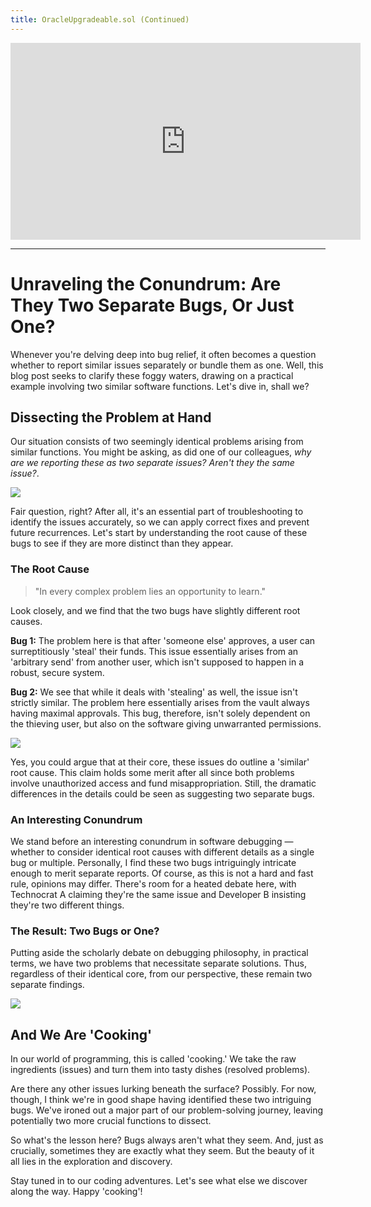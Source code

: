 ```yaml
---
title: OracleUpgradeable.sol (Continued)
---
```


<iframe width="560" height="315" src="https://www.youtube.com/embed/rlNx-R3OrB8?si=pgq5Dk1i1rF6gt_t" title="YouTube video player" frameborder="0" allow="accelerometer; autoplay; clipboard-write; encrypted-media; gyroscope; picture-in-picture; web-share" allowfullscreen></iframe>

---

# Unraveling the Conundrum: Are They Two Separate Bugs, Or Just One?

Whenever you're delving deep into bug relief, it often becomes a question whether to report similar issues separately or bundle them as one. Well, this blog post seeks to clarify these foggy waters, drawing on a practical example involving two similar software functions. Let's dive in, shall we?

## Dissecting the Problem at Hand

Our situation consists of two seemingly identical problems arising from similar functions. You might be asking, as did one of our colleagues, _why are we reporting these as two separate issues? Aren't they the same issue?_.

![](https://cdn.videotap.com/6gzcQPFB2rgdRBI8JFJa-11.36.png)

Fair question, right? After all, it's an essential part of troubleshooting to identify the issues accurately, so we can apply correct fixes and prevent future recurrences. Let's start by understanding the root cause of these bugs to see if they are more distinct than they appear.

### The Root Cause

> "In every complex problem lies an opportunity to learn."

Look closely, and we find that the two bugs have slightly different root causes.

**Bug 1:** The problem here is that after 'someone else' approves, a user can surreptitiously 'steal' their funds. This issue essentially arises from an 'arbitrary send' from another user, which isn't supposed to happen in a robust, secure system.

**Bug 2:** We see that while it deals with 'stealing' as well, the issue isn't strictly similar. The problem here essentially arises from the vault always having maximal approvals. This bug, therefore, isn't solely dependent on the thieving user, but also on the software giving unwarranted permissions.

![](https://cdn.videotap.com/l0gRdGu8ti9QkBOZPlHZ-36.92.png)

Yes, you could argue that at their core, these issues do outline a 'similar' root cause. This claim holds some merit after all since both problems involve unauthorized access and fund misappropriation. Still, the dramatic differences in the details could be seen as suggesting two separate bugs.

### An Interesting Conundrum

We stand before an interesting conundrum in software debugging — whether to consider identical root causes with different details as a single bug or multiple. Personally, I find these two bugs intriguingly intricate enough to merit separate reports. Of course, as this is not a hard and fast rule, opinions may differ. There's room for a heated debate here, with Technocrat A claiming they're the same issue and Developer B insisting they're two different things.

### The Result: Two Bugs or One?

Putting aside the scholarly debate on debugging philosophy, in practical terms, we have two problems that necessitate separate solutions. Thus, regardless of their identical core, from our perspective, these remain two separate findings.

![](https://cdn.videotap.com/PtXNrChg21iZ1dkXkyTz-53.96.png)

## And We Are 'Cooking'

In our world of programming, this is called 'cooking.' We take the raw ingredients (issues) and turn them into tasty dishes (resolved problems).

Are there any other issues lurking beneath the surface? Possibly. For now, though, I think we're in good shape having identified these two intriguing bugs. We've ironed out a major part of our problem-solving journey, leaving potentially two more crucial functions to dissect.

So what's the lesson here? Bugs always aren't what they seem. And, just as crucially, sometimes they are exactly what they seem. But the beauty of it all lies in the exploration and discovery.

Stay tuned in to our coding adventures. Let's see what else we discover along the way. Happy 'cooking'!
